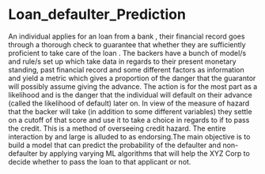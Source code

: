 # Loan_defaulter_Prediction
An individual applies for an loan from a bank , their financial record goes through a thorough check to guarantee that whether they are sufficiently proficient to take care of the loan .   The backers have a bunch of model/s and rule/s set up which take data in regards to their present monetary standing, past financial record and some different factors as information and yield a metric which gives a proportion of the danger that the guarantor will possibly assume giving the advance. The action is for the most part as a likelihood and is the danger that the individual will default on their advance (called the likelihood of default) later on.   In view of the measure of hazard that the backer will take (in addition to some different variables) they settle on a cutoff of that score and use it to take a choice in regards to if to pass the credit. This is a method of overseeing credit hazard. The entire interaction by and large is alluded to as endorsing.The main objective is to build a model that can predict the probability of the defaulter and non-defaulter by applying varying ML algorithms that will help the XYZ Corp to decide whether to pass the loan to that applicant or not.

